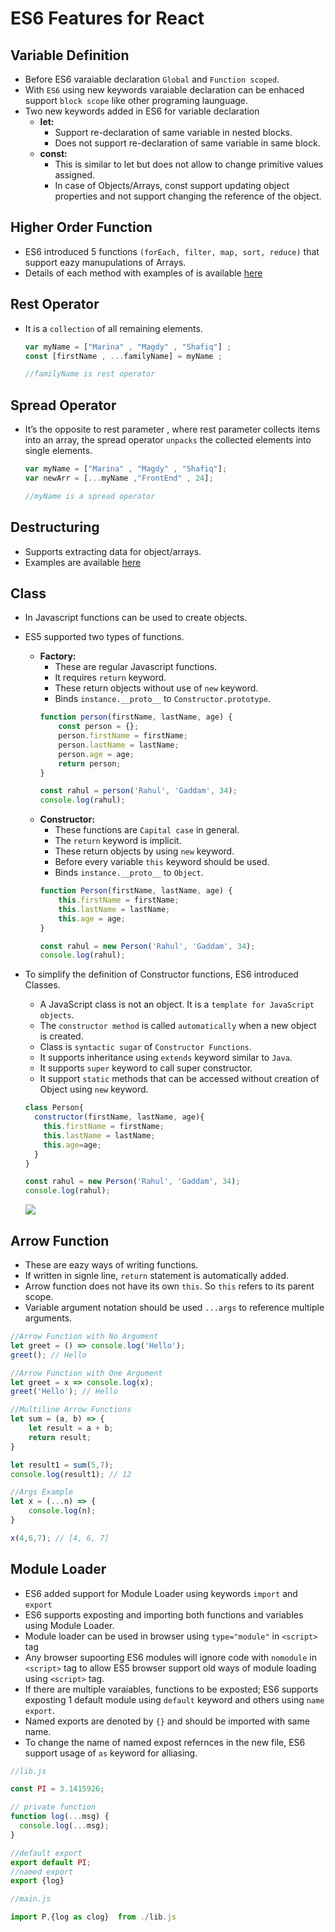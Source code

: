 # ES6 Features for React

## Variable Definition
- Before ES6 varaiable declaration `Global` and `Function scoped`.
- With `ES6` using new keywords varaiable declaration can be enhaced support `block scope` like other programing launguage.
- Two new keywords added in ES6 for variable declaration
  - **let:**
    - Support re-declaration of same variable in nested blocks.
    - Does not support re-declaration of same variable in same block.
  - **const:**
    - This is similar to let but does not allow to change primitive values assigned.
    - In case of Objects/Arrays, const support updating object properties and not support changing the reference of the object.

## Higher Order Function
- ES6 introduced 5 functions `(forEach, filter, map, sort, reduce)` that support eazy manupulations of Arrays. 
- Details of each method with examples of is available [here](../02-MyDev/02/es6/index.js)

## Rest Operator
- It is a `collection` of all remaining elements.
  ```javascript
  var myName = ["Marina" , "Magdy" , "Shafiq"] ;
  const [firstName , ...familyName] = myName ;
  
  //familyName is rest operator
  ```

## Spread Operator
- It’s the opposite to rest parameter , where rest parameter collects items into an array, the spread operator `unpacks` the collected elements into single elements.
  ```javascript
  var myName = ["Marina" , "Magdy" , "Shafiq"];
  var newArr = [...myName ,"FrontEnd" , 24];

  //myName is a spread operator
  ```

## Destructuring
- Supports extracting data for object/arrays.
- Examples are available [here](../02-MyDev/02/es6/index.js)

## Class
- In Javascript functions can be used to create objects.
- ES5 supported two types of functions.  
  - **Factory:**
    - These are regular Javascript functions.
    - It requires `return` keyword.
    - These return objects without use of `new` keyword.
    - Binds `instance.__proto__` to `Constructor.prototype`.
    ```javascript
    function person(firstName, lastName, age) {
        const person = {};
        person.firstName = firstName;
        person.lastName = lastName;
        person.age = age;
        return person;
    }

    const rahul = person('Rahul', 'Gaddam', 34);
    console.log(rahul);
    ``` 
  - **Constructor:**
    - These functions are `Capital case` in general.
    - The `return` keyword is implicit.
    - These return objects by using `new` keyword.
    - Before every variable `this` keyword should be used.
    - Binds `instance.__proto__` to `Object`.
    ```javascript
    function Person(firstName, lastName, age) {
        this.firstName = firstName;
        this.lastName = lastName;
        this.age = age;
    }

    const rahul = new Person('Rahul', 'Gaddam', 34);
    console.log(rahul);
    ```
- To simplify the definition of Constructor functions, ES6 introduced Classes.
  - A JavaScript class is not an object. It is a `template for JavaScript objects`.
  - The `constructor method` is called `automatically` when a new object is created.
  - Class is `syntactic sugar` of `Constructor Functions`.
  - It supports inheritance using `extends` keyword similar to `Java`.
  - It supports `super` keyword to call super constructor.
  - It support `static` methods that can be accessed without creation of Object using `new` keyword.
  ```javascript
  class Person{
    constructor(firstName, lastName, age){
      this.firstName = firstName;
      this.lastName = lastName;
      this.age=age;
    }
  }

  const rahul = new Person('Rahul', 'Gaddam', 34);
  console.log(rahul);
  ```

  ![](../01-Images/02-FunctionTypes.png)

## Arrow Function
- These are eazy ways of writing functions.
- If written in signle line, `return` statement is automatically added.
- Arrow function does not have its own `this`. So `this` refers to its parent scope.
- Variable argument notation should be used `...args` to reference multiple arguments. 
```javascript
//Arrow Function with No Argument
let greet = () => console.log('Hello');
greet(); // Hello

//Arrow Function with One Argument
let greet = x => console.log(x);
greet('Hello'); // Hello 

//Multiline Arrow Functions
let sum = (a, b) => {
    let result = a + b;
    return result;
}

let result1 = sum(5,7);
console.log(result1); // 12

//Args Example
let x = (...n) => {
    console.log(n);
}

x(4,6,7); // [4, 6, 7]
```

## Module Loader
- ES6 added support for Module Loader using keywords `import` and `export`
- ES6 supports exposting and importing both functions and variables using Module Loader.
- Module loader can be used in browser using `type="module"` in `<script>` tag
- Any browser supoorting ES6 modules will ignore code with `nomodule` in `<script>` tag to allow ES5 browser support old ways of module loading using `<script>` tag.
- If there are multiple varaiables, functions to be exposted; ES6 supports exposting 1 default module using `default` keyword and others using `name export`.
- Named exports are denoted by `{}` and should be imported with same name.
- To change the name of named expost refernces in the new file, ES6 support usage of `as` keyword for alliasing.

```javascript
//lib.js

const PI = 3.1415926;

// private function
function log(...msg) {
  console.log(...msg);
}

//default export
export default PI;
//named export
export {log}

```
```javascript
//main.js

import P,{log as clog}  from ./lib.js
```